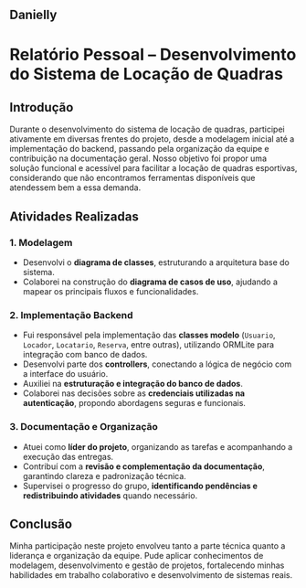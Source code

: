 ## Danielly

# Relatório Pessoal – Desenvolvimento do Sistema de Locação de Quadras

## Introdução

Durante o desenvolvimento do sistema de locação de quadras, participei ativamente em diversas frentes do projeto, desde a modelagem inicial até a implementação do backend, passando pela organização da equipe e contribuição na documentação geral. Nosso objetivo foi propor uma solução funcional e acessível para facilitar a locação de quadras esportivas, considerando que não encontramos ferramentas disponíveis que atendessem bem a essa demanda.

## Atividades Realizadas

### 1. Modelagem

- Desenvolvi o **diagrama de classes**, estruturando a arquitetura base do sistema.
- Colaborei na construção do **diagrama de casos de uso**, ajudando a mapear os principais fluxos e funcionalidades.

### 2. Implementação Backend

- Fui responsável pela implementação das **classes modelo** (`Usuario`, `Locador`, `Locatario`, `Reserva`, entre outras), utilizando ORMLite para integração com banco de dados.
- Desenvolvi parte dos **controllers**, conectando a lógica de negócio com a interface do usuário.
- Auxiliei na **estruturação e integração do banco de dados**.
- Colaborei nas decisões sobre as **credenciais utilizadas na autenticação**, propondo abordagens seguras e funcionais.

### 3. Documentação e Organização

- Atuei como **líder do projeto**, organizando as tarefas e acompanhando a execução das entregas.
- Contribuí com a **revisão e complementação da documentação**, garantindo clareza e padronização técnica.
- Supervisei o progresso do grupo, **identificando pendências e redistribuindo atividades** quando necessário.

## Conclusão

Minha participação neste projeto envolveu tanto a parte técnica quanto a liderança e organização da equipe. Pude aplicar conhecimentos de modelagem, desenvolvimento e gestão de projetos, fortalecendo minhas habilidades em trabalho colaborativo e desenvolvimento de sistemas reais.

